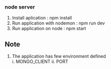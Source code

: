 ### node server

1. Install aplication : npm install
2. Run application with nodemon : npm run dev
3. Run application on node : npm start

## Note

1. The application has few environment defined
   <br>
   i. MONGO_CLIENT
   ii. PORT
